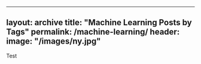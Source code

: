---
layout: archive
title: "Machine Learning Posts by Tags"
permalink: /machine-learning/
header:
  image: "/images/ny.jpg"
----

Test
